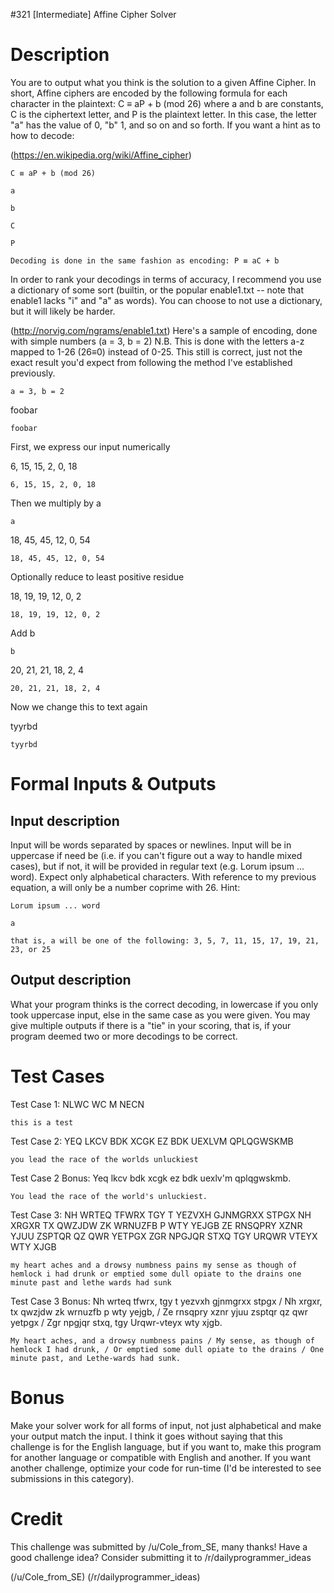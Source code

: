 #321 [Intermediate] Affine Cipher Solver

# Description
You are to output what you think is the solution to a given Affine Cipher. In short, Affine ciphers are encoded by the following formula for each character in the plaintext: C ≡ aP + b (mod 26) where a and b are constants, C is the ciphertext letter, and P is the plaintext letter. In this case, the letter "a" has the value of 0, "b" 1, and so on and so forth. If you want a hint as to how to decode:

(https://en.wikipedia.org/wiki/Affine_cipher)

```
C ≡ aP + b (mod 26)
```

```
a
```

```
b
```

```
C
```

```
P
```

```
Decoding is done in the same fashion as encoding: P ≡ aC + b
```
In order to rank your decodings in terms of accuracy, I recommend you use a dictionary of some sort (builtin, or the popular enable1.txt -- note that enable1 lacks "i" and "a" as words). You can choose to not use a dictionary, but it will likely be harder.

(http://norvig.com/ngrams/enable1.txt)
Here's a sample of encoding, done with simple numbers (a = 3, b = 2) N.B. This is done with the letters a-z mapped to 1-26 (26≡0) instead of 0-25. This still is correct, just not the exact result you'd expect from following the method I've established previously.


```
a = 3, b = 2
```
foobar


```
foobar
```
First, we express our input numerically

6, 15, 15, 2, 0, 18


```
6, 15, 15, 2, 0, 18
```
Then we multiply by a


```
a
```
18, 45, 45, 12, 0, 54


```
18, 45, 45, 12, 0, 54
```
Optionally reduce to least positive residue

18, 19, 19, 12, 0, 2


```
18, 19, 19, 12, 0, 2
```
Add b


```
b
```
20, 21, 21, 18, 2, 4


```
20, 21, 21, 18, 2, 4
```
Now we change this to text again

tyyrbd


```
tyyrbd
```
# Formal Inputs & Outputs
## Input description
Input will be words separated by spaces or newlines. Input will be in uppercase if need be (i.e. if you can't figure out a way to handle mixed cases), but if not, it will be provided in regular text (e.g. Lorum ipsum ... word). Expect only alphabetical characters. With reference to my previous equation, a will only be a number coprime with 26. Hint:


```
Lorum ipsum ... word
```

```
a
```

```
that is, a will be one of the following: 3, 5, 7, 11, 15, 17, 19, 21, 23, or 25
```
## Output description
What your program thinks is the correct decoding, in lowercase if you only took uppercase input, else in the same case as you were given. You may give multiple outputs if there is a "tie" in your scoring, that is, if your program deemed two or more decodings to be correct.

# Test Cases
Test Case 1: NLWC WC M NECN


```
this is a test
```
Test Case 2: YEQ LKCV BDK XCGK EZ BDK UEXLVM QPLQGWSKMB


```
you lead the race of the worlds unluckiest
```
Test Case 2 Bonus: Yeq lkcv bdk xcgk ez bdk uexlv'm qplqgwskmb.


```
You lead the race of the world's unluckiest.
```
Test Case 3: NH WRTEQ TFWRX TGY T YEZVXH GJNMGRXX STPGX NH XRGXR TX QWZJDW ZK WRNUZFB P WTY YEJGB ZE RNSQPRY XZNR YJUU ZSPTQR QZ QWR YETPGX ZGR NPGJQR STXQ TGY URQWR VTEYX WTY XJGB


```
my heart aches and a drowsy numbness pains my sense as though of hemlock i had drunk or emptied some dull opiate to the drains one minute past and lethe wards had sunk
```
Test Case 3 Bonus: Nh wrteq tfwrx, tgy t yezvxh gjnmgrxx stpgx / Nh xrgxr, tx qwzjdw zk wrnuzfb p wty yejgb, / Ze rnsqpry xznr yjuu zsptqr qz qwr yetpgx / Zgr npgjqr stxq, tgy Urqwr-vteyx wty xjgb.


```
My heart aches, and a drowsy numbness pains / My sense, as though of hemlock I had drunk, / Or emptied some dull opiate to the drains / One minute past, and Lethe-wards had sunk.
```
# Bonus
Make your solver work for all forms of input, not just alphabetical and make your output match the input. I think it goes without saying that this challenge is for the English language, but if you want to, make this program for another language or compatible with English and another. If you want another challenge, optimize your code for run-time (I'd be interested to see submissions in this category).

# Credit
This challenge was submitted by /u/Cole_from_SE, many thanks! Have a good challenge idea? Consider submitting it to /r/dailyprogrammer_ideas

(/u/Cole_from_SE)
(/r/dailyprogrammer_ideas)
